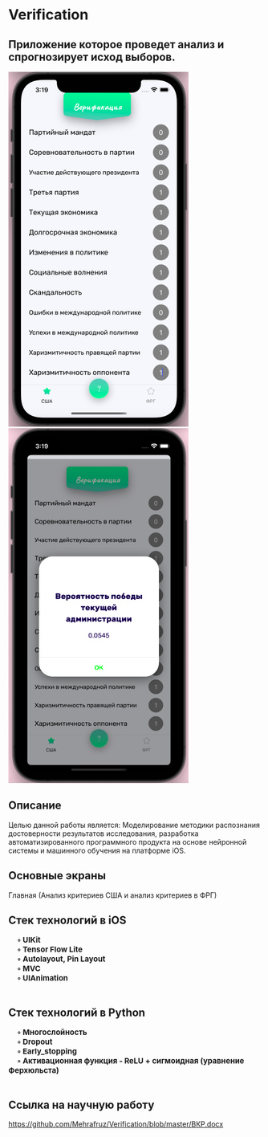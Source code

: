 # Verification

## Приложение которое проведет анализ и спрогнозирует исход выборов.

<img src="1.png"/>     <img src="2.png"/>

## Описание
Целью данной работы является: 
Моделирование методики распознания достоверности результатов исследования, разработка автоматизированного программного продукта на основе нейронной системы и машинного обучения на платформе iOS.

## Основные экраны
Главная (Анализ критериев США и анализ критериев в ФРГ)

## Стек технологий в iOS
</tr>
    <td> 
    <b style="font-size:15px">
    &nbsp;&nbsp;&nbsp;&nbsp;   ◦ UIKit <br/> 
    &nbsp;&nbsp;&nbsp;&nbsp;  ◦ Tensor Flow Lite<br/>
     &nbsp;&nbsp;&nbsp;&nbsp;  ◦ Autolayout, Pin Layout <br/>
        &nbsp;&nbsp;&nbsp;&nbsp;  ◦ MVC <br/>
         &nbsp;&nbsp;&nbsp;&nbsp;  ◦ UIAnimation <br/>
           </b>
    </td>
 </tr>
<br/> 



## Стек технологий в Python
</tr>
    <td> 
    <b style="font-size:15px">
    &nbsp;&nbsp;&nbsp;&nbsp;   ◦ Многослойность <br/> 
    &nbsp;&nbsp;&nbsp;&nbsp;  ◦ Dropout<br/>
     &nbsp;&nbsp;&nbsp;&nbsp;  ◦ Early_stopping  <br/>
        &nbsp;&nbsp;&nbsp;&nbsp;  ◦ Активационная функция - ReLU + сигмоидная (уравнение Ферхюльста)<br/>
           </b>
    </td>
 </tr>
<br/> 


## Ссылка на научную работу 
https://github.com/Mehrafruz/Verification/blob/master/ВКР.docx
